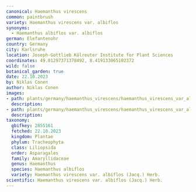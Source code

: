 ```yaml
---
canonical: Haemanthus virescens
common: paintbrush
variety: Haemanthus virescens var. albiflos
synonyms:
  - Haemanthus albiflos var. albiflos
german: Elefantenohr
country: Germany
city: Karlsruhe
location: Joseph-Gottlieb Kölreuter Institute for Plant Sciences
coordinates: 49.01297371378492, 8.419133065102372
wild: false
botanical_garden: true
date: 22.10.2023
by: Niklas Conen
author: Niklas Conen
images:
- path: plants/germany/haemanthus_virescens/haemanthus_virescens_var_albiflos_1.jpg
  description:
- path: plants/germany/haemanthus_virescens/haemanthus_virescens_var_albiflos_2.jpg
  description:
taxonomy:
  gbifkey: 2855161
  fetched: 22.10.2023
  kingdom: Plantae
  phylum: Tracheophyta
  class: Liliopsida
  order: Asparagales
  family: Amaryllidaceae
  genus: Haemanthus
  species: Haemanthus albiflos
  variety: Haemanthus virescens var. albiflos (Jacq.) Herb.
scientific: Haemanthus virescens var. albiflos (Jacq.) Herb.
---
```

